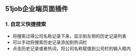 ## 51job企业端页面插件
### 1. 自定义快捷搜索
+ 将搜索过得公司名称记录下来，显示到左侧的历史记录列表  
+ 可以手动将搜索历史记录添加到热词栏  
+ 点击历史记录或者热词，将公司名称赋值到公司栏的输入框内
